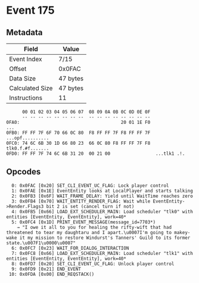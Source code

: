 # Event 175

## Metadata

| Field           | Value    |
|-----------------|----------|
| Event Index     | 7/15     |
| Offset          | 0x0FAC   |
| Data Size       | 47 bytes |
| Calculated Size | 47 bytes |
| Instructions    | 11       |

```
      00 01 02 03 04 05 06 07  08 09 0A 0B 0C 0D 0E 0F
      -- -- -- -- -- -- -- --  -- -- -- -- -- -- -- --
0FA0:                                      20 01 1E F0               ...
0FB0: FF FF 7F 6F 70 66 0C 80  F8 FF FF 7F F8 FF FF 7F  ...opf..........
0FC0: 74 6C 6B 30 1D 66 80 23  66 0C 80 F8 FF FF 7F F8  tlk0.f.#f.......
0FD0: FF FF 7F 74 6C 6B 31 20  00 21 00                 ...tlk1 .!.     
```

## Opcodes

```
  0: 0x0FAC [0x20] SET_CLI_EVENT_UC_FLAG: Lock player control
  1: 0x0FAE [0x1E] EventEntity looks at LocalPlayer and starts talking
  2: 0x0FB3 [0x6F] WAIT_FRAME_DELAY: Yield until WaitTime reaches zero
  3: 0x0FB4 [0x70] WAIT_ENTITY_RENDER_FLAG: Wait while EventEntity->Render.Flags3 bit 2 is set (cancel turn if not)
  4: 0x0FB5 [0x66] LOAD_EXT_SCHEDULER_MAIN: Load scheduler "tlk0" with entities [EventEntity, EventEntity], work=40*
  5: 0x0FC4 [0x1D] PRINT_EVENT_MESSAGE(message_id=7703*)
    → "I owe it all to you for healing the rifty-wift that had threatened to tear my daughtaru and I apart.\u0007I'm going to makey-wake it my mission to restore Windurst's Tanners' Guild to its former state.\u007F1\u0000\u0007"
  6: 0x0FC7 [0x23] WAIT_FOR_DIALOG_INTERACTION
  7: 0x0FC8 [0x66] LOAD_EXT_SCHEDULER_MAIN: Load scheduler "tlk1" with entities [EventEntity, EventEntity], work=40*
  8: 0x0FD7 [0x20] SET_CLI_EVENT_UC_FLAG: Unlock player control
  9: 0x0FD9 [0x21] END_EVENT
 10: 0x0FDA [0x00] END_REQSTACK()
```
